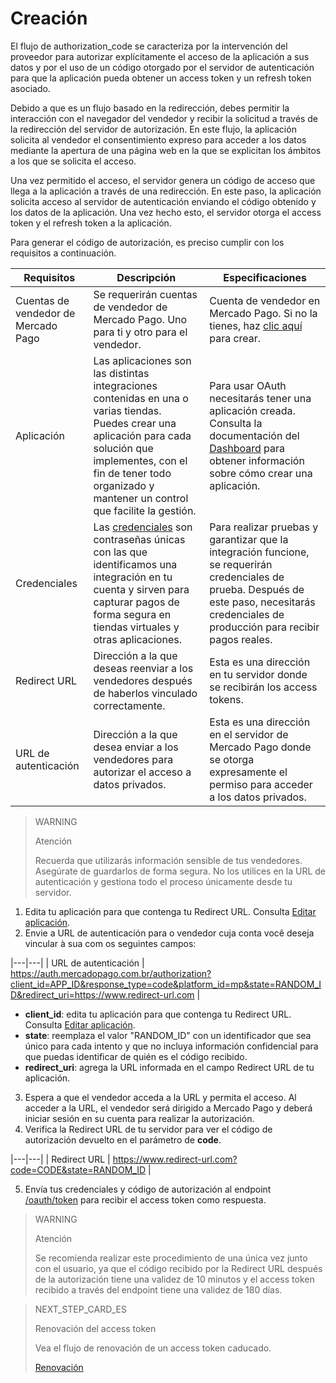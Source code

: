 # Creación
 
El flujo de authorization_code se caracteriza por la intervención del proveedor para autorizar explícitamente el acceso de la aplicación a sus datos y por el uso de un código otorgado por el servidor de autenticación para que la aplicación pueda obtener un access token y un refresh token asociado.
 
Debido a que es un flujo basado en la redirección, debes permitir la interacción con el navegador del vendedor y recibir la solicitud a través de la redirección del servidor de autorización. En este flujo, la aplicación solicita al vendedor el consentimiento expreso para acceder a los datos mediante la apertura de una página web en la que se explicitan los ámbitos a los que se solicita el acceso.
  
Una vez permitido el acceso, el servidor genera un código de acceso que llega a la aplicación a través de una redirección. En este paso, la aplicación solicita acceso al servidor de autenticación enviando el código obtenido y los datos de la aplicación. Una vez hecho esto, el servidor otorga el access token y el refresh token a la aplicación.
 
Para generar el código de autorización, es preciso cumplir con los requisitos a continuación.
 
| Requisitos | Descripción | Especificaciones |
| --- | --- | --- |
| Cuentas de vendedor de Mercado Pago | Se requerirán cuentas de vendedor de Mercado Pago. Uno para ti y otro para el vendedor. | Cuenta de vendedor en Mercado Pago. Si no la tienes, haz [clic aquí](https://www.mercadopago[FAKER][URL[DOMAIN]/hub/registration/landing) para crear. |
| Aplicación | Las aplicaciones son las distintas integraciones contenidas en una o varias tiendas. Puedes crear una aplicación para cada solución que implementes, con el fin de tener todo organizado y mantener un control que facilite la gestión. | Para usar OAuth necesitarás tener una aplicación creada. Consulta la documentación del [Dashboard](https://www.mercadopago[FAKER][URL[DOMAIN]/developers/es/guides/resources/dashboard) para obtener información sobre cómo crear una aplicación. |
| Credenciales | Las [credenciales](https://www.mercadopago[FAKER][URL[DOMAIN]/developers/es/guides/resources/credentials) son contraseñas únicas con las que identificamos una integración en tu cuenta y sirven para capturar pagos de forma segura en tiendas virtuales y otras aplicaciones. | Para realizar pruebas y garantizar que la integración funcione, se requerirán credenciales de prueba. Después de este paso, necesitarás credenciales de producción para recibir pagos reales. |
| Redirect URL | Dirección a la que deseas reenviar a los vendedores después de haberlos vinculado correctamente. | Esta es una dirección en tu servidor donde se recibirán los access tokens. |
| URL de autenticación | Dirección a la que desea enviar a los vendedores para autorizar el acceso a datos privados. | Esta es una dirección en el servidor de Mercado Pago donde se otorga expresamente el permiso para acceder a los datos privados. |
 
> WARNING
>
> Atención
>
> Recuerda que utilizarás información sensible de tus vendedores. Asegúrate de guardarlos de forma segura. No los utilices en la URL de autenticación y gestiona todo el proceso únicamente desde tu servidor.
 
1. Edita tu aplicación para que contenga tu Redirect URL. Consulta [Editar aplicación]().
2. Envie a URL de autenticación para o vendedor cuja conta você deseja vincular à sua com os seguintes campos:
 
|---|---|
| URL de autenticación | https://auth.mercadopago.com.br/authorization?client_id=APP_ID&response_type=code&platform_id=mp&state=RANDOM_ID&redirect_uri=https://www.redirect-url.com |
 
  - **client_id**: edita tu aplicación para que contenga tu Redirect URL. Consulta [Editar aplicación]().
  - **state**: reemplaza el valor "RANDOM_ID" con un identificador que sea único para cada intento y que no incluya información confidencial para que puedas identificar de quién es el código recibido.
  - **redirect_uri**: agrega la URL informada en el campo Redirect URL de tu aplicación.
 
3. Espera a que el vendedor acceda a la URL y permita el acceso. Al acceder a la URL, el vendedor será dirigido a Mercado Pago y deberá iniciar sesión en su cuenta para realizar la autorización.
4. Verifica la Redirect URL de tu servidor para ver el código de autorización devuelto en el parámetro de **code**.
 
|---|---|
| Redirect URL | https://www.redirect-url.com?code=CODE&state=RANDOM_ID |
 
5. Envía tus credenciales y código de autorización al endpoint [/oauth/token](https://www.mercadopago[FAKER][URL][DOMAIN]/developers/es/reference/oauth/_oauth_token/post) para recibir el access token como respuesta.
 
> WARNING
>
> Atención
>
> Se recomienda realizar este procedimiento de una única vez junto con el usuario, ya que el código recibido por la Redirect URL después de la autorización tiene una validez de 10 minutos y el access token recibido a través del endpoint tiene una validez de 180 días.
 
> NEXT_STEP_CARD_ES
>
> Renovación del access token
>
> Vea el flujo de renovación de un access token caducado.
>
> [Renovación](https://www.mercadopago[FAKER][URL][DOMAIN]/developers/es/guides/resources/dashboard/renewal)

